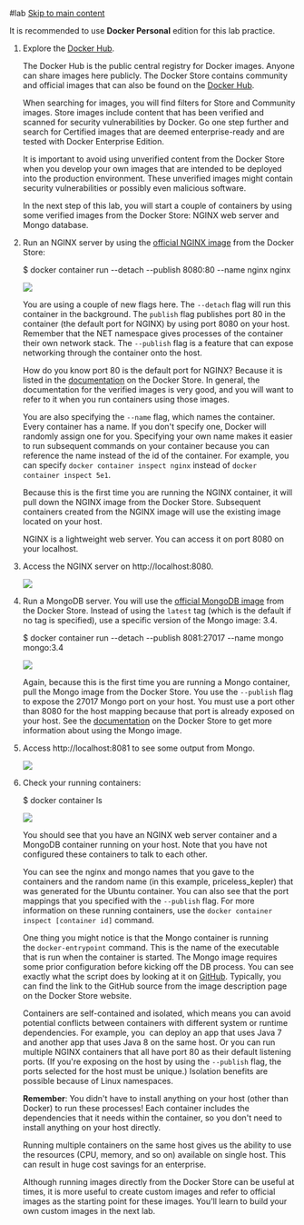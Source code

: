 #lab 
[Skip to main content](https://courses.cognitiveclass.ai/xblock/block-v1:IBMDeveloperSkillsNetwork+CO0101EN+v1+type@vertical+block@e5e3413f5eab4f2ab11cda4e4bd421be?show_title=0&show_bookmark_button=0&recheck_access=1&view=student_view#main)

It is recommended to use **Docker Personal** edition for this lab practice.

1. Explore the [Docker Hub](https://hub.docker.com/explore/).
    
    The Docker Hub is the public central registry for Docker images. Anyone can share images here publicly. The Docker Store contains community and official images that can also be found on the [Docker Hub](https://hub.docker.com/explore/).
    
    When searching for images, you will find filters for Store and Community images. Store images include content that has been verified and scanned for security vulnerabilities by Docker. Go one step further and search for Certified images that are deemed enterprise-ready and are tested with Docker Enterprise Edition.
    
    It is important to avoid using unverified content from the Docker Store when you develop your own images that are intended to be deployed into the production environment. These unverified images might contain security vulnerabilities or possibly even malicious software.
    
    In the next step of this lab, you will start a couple of containers by using some verified images from the Docker Store: NGINX web server and Mongo database.
    
2. Run an NGINX server by using the [official NGINX image](https://store.docker.com/images/nginx) from the Docker Store:
    
    $ docker container run --detach --publish 8080:80 --name nginx nginx
    
    ![](https://courses.cognitiveclass.ai/assets/courseware/v1/b58bd15bf6d3a19496c79de68f098d8a/asset-v1:IBMDeveloperSkillsNetwork+CO0101EN+v1+type@asset+block/lab1_step2_2.png)
    
    You are using a couple of new flags here. The `--detach` flag will run this container in the background. The `publish` flag publishes port 80 in the container (the default port for NGINX) by using port 8080 on your host. Remember that the NET namespace gives processes of the container their own network stack. The `--publish` flag is a feature that can expose networking through the container onto the host.
    
    How do you know port 80 is the default port for NGINX? Because it is listed in the [documentation](https://store.docker.com/images/nginx) on the Docker Store. In general, the documentation for the verified images is very good, and you will want to refer to it when you run containers using those images.
    
    You are also specifying the `--name` flag, which names the container. Every container has a name. If you don't specify one, Docker will randomly assign one for you. Specifying your own name makes it easier to run subsequent commands on your container because you can reference the name instead of the id of the container. For example, you can specify `docker container inspect nginx` instead of `docker container inspect 5e1`.
    
    Because this is the first time you are running the NGINX container, it will pull down the NGINX image from the Docker Store. Subsequent containers created from the NGINX image will use the existing image located on your host.
    
    NGINX is a lightweight web server. You can access it on port 8080 on your localhost.
    
3. Access the NGINX server on http://localhost:8080.  
      
    ![](https://courses.course-dev.skills.network/asset-v1:IBM+CO0101EN+v1+type@asset+block@lab1-step2-3-dwc017-nginx.png)
4. Run a MongoDB server. You will use the [official MongoDB image](https://store.docker.com/images/mongo) from the Docker Store. Instead of using the `latest` tag (which is the default if no tag is specified), use a specific version of the Mongo image: 3.4.
    
    $ docker container run --detach --publish 8081:27017 --name mongo mongo:3.4
    
    ![](https://courses.cognitiveclass.ai/assets/courseware/v1/3533b14b9ce71308e14fe2369b2866a8/asset-v1:IBMDeveloperSkillsNetwork+CO0101EN+v1+type@asset+block/lab1_step2_4.png)
    
    Again, because this is the first time you are running a Mongo container, pull the Mongo image from the Docker Store. You use the `--publish` flag to expose the 27017 Mongo port on your host. You must use a port other than 8080 for the host mapping because that port is already exposed on your host. See the [documentation](https://github.com/docker-library/docs/blob/master/mongo/README.md) on the Docker Store to get more information about using the Mongo image.
    
5. Access http://localhost:8081 to see some output from Mongo.  
      
    ![](https://courses.course-dev.skills.network/asset-v1:IBM+CO0101EN+v1+type@asset+block@lab1-step2-5-dwc017-mongo.png)
6. Check your running containers:
    
    $ docker container ls 
    
    ![](https://courses.cognitiveclass.ai/assets/courseware/v1/ec058e1749f07f19c084b55d0003a69e/asset-v1:IBMDeveloperSkillsNetwork+CO0101EN+v1+type@asset+block/lab1_step2_6.png)
    
    You should see that you have an NGINX web server container and a MongoDB container running on your host. Note that you have not configured these containers to talk to each other.
    
    You can see the nginx and mongo names that you gave to the containers and the random name (in this example, priceless_kepler) that was generated for the Ubuntu container. You can also see that the port mappings that you specified with the `--publish` flag. For more information on these running containers, use the `docker container inspect [container id]` command.
    
    One thing you might notice is that the Mongo container is running the `docker-entrypoint` command. This is the name of the executable that is run when the container is started. The Mongo image requires some prior configuration before kicking off the DB process. You can see exactly what the script does by looking at it on [GitHub](https://github.com/docker-library/mongo/blob/master/docker-entrypoint.sh). Typically, you can find the link to the GitHub source from the image description page on the Docker Store website.
    
    Containers are self-contained and isolated, which means you can avoid potential conflicts between containers with different system or runtime dependencies. For example, you  can deploy an app that uses Java 7 and another app that uses Java 8 on the same host. Or you can run multiple NGINX containers that all have port 80 as their default listening ports. (If you're exposing on the host by using the `--publish` flag, the ports selected for the host must be unique.) Isolation benefits are possible because of Linux namespaces.
    
    **Remember**: You didn't have to install anything on your host (other than Docker) to run these processes! Each container includes the dependencies that it needs within the container, so you don't need to install anything on your host directly.
    
    Running multiple containers on the same host gives us the ability to use the resources (CPU, memory, and so on) available on single host. This can result in huge cost savings for an enterprise.
    
    Although running images directly from the Docker Store can be useful at times, it is more useful to create custom images and refer to official images as the starting point for these images. You'll learn to build your own custom images in the next lab.